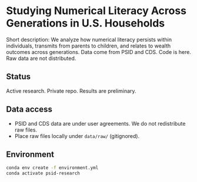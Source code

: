 # Studying Numerical Literacy Across Generations in U.S. Households

Short description: We analyze how numerical literacy persists within individuals, transmits from parents to children, and relates to wealth outcomes across generations. Data come from PSID and CDS. Code is here. Raw data are not distributed.

## Status
Active research. Private repo. Results are preliminary.

## Data access
- PSID and CDS data are under user agreements. We do not redistribute raw files.
- Place raw files locally under `data/raw/` (gitignored).

## Environment
```bash
conda env create -f environment.yml
conda activate psid-research
